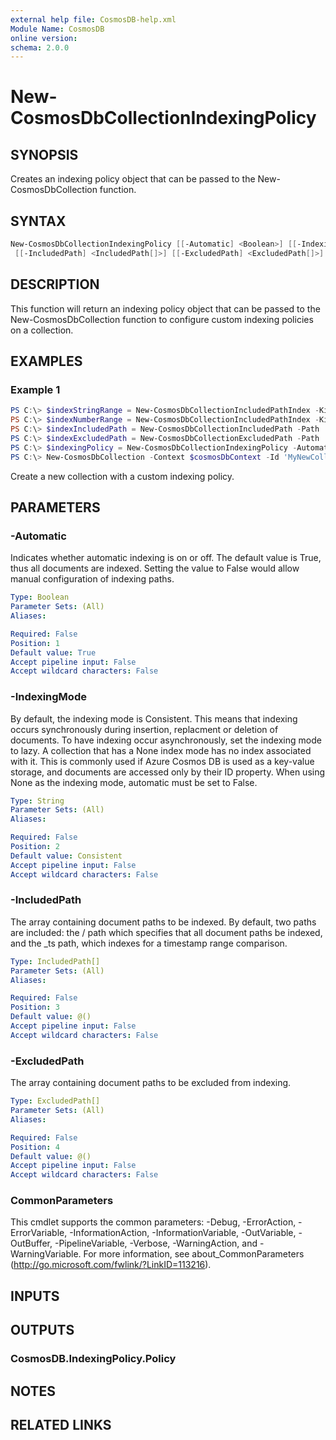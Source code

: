 ```yaml
---
external help file: CosmosDB-help.xml
Module Name: CosmosDB
online version:
schema: 2.0.0
---
```


# New-CosmosDbCollectionIndexingPolicy

## SYNOPSIS

Creates an indexing policy object that can be passed to the
New-CosmosDbCollection function.

## SYNTAX

```powershell
New-CosmosDbCollectionIndexingPolicy [[-Automatic] <Boolean>] [[-IndexingMode] <String>]
 [[-IncludedPath] <IncludedPath[]>] [[-ExcludedPath] <ExcludedPath[]>] [<CommonParameters>]
```

## DESCRIPTION

This function will return an indexing policy object that can
be passed to the New-CosmosDbCollection function to configure
custom indexing policies on a collection.

## EXAMPLES

### Example 1

```powershell
PS C:\> $indexStringRange = New-CosmosDbCollectionIncludedPathIndex -Kind Range -DataType String -Precision -1
PS C:\> $indexNumberRange = New-CosmosDbCollectionIncludedPathIndex -Kind Range -DataType Number -Precision -1
PS C:\> $indexIncludedPath = New-CosmosDbCollectionIncludedPath -Path '/*' -Index $indexStringRange, $indexNumberRange
PS C:\> $indexExcludedPath = New-CosmosDbCollectionExcludedPath -Path '/test/*'
PS C:\> $indexingPolicy = New-CosmosDbCollectionIndexingPolicy -Automatic $true -IndexingMode Consistent -IncludedPath $indexIncludedPath -ExcludedPath $indexExcludedPath
PS C:\> New-CosmosDbCollection -Context $cosmosDbContext -Id 'MyNewCollection' -PartitionKey 'account' -IndexingPolicy $indexingPolicy
```

Create a new collection with a custom indexing policy.

## PARAMETERS

### -Automatic

Indicates whether automatic indexing is on or off.
The default value is True, thus all documents are indexed.
Setting the value to False would allow manual configuration of indexing paths.

```yaml
Type: Boolean
Parameter Sets: (All)
Aliases:

Required: False
Position: 1
Default value: True
Accept pipeline input: False
Accept wildcard characters: False
```

### -IndexingMode

By default, the indexing mode is Consistent.
This means that indexing occurs synchronously during insertion, replacment or
deletion of documents.
To have indexing occur asynchronously, set the indexing mode to lazy.
A collection that has a None index mode has no index associated with it. This is commonly used if Azure Cosmos DB is used as a key-value storage, and documents are accessed only by their ID property.
When using None as the indexing mode, automatic must be set to False.

```yaml
Type: String
Parameter Sets: (All)
Aliases:

Required: False
Position: 2
Default value: Consistent
Accept pipeline input: False
Accept wildcard characters: False
```

### -IncludedPath

The array containing document paths to be indexed.
By default, two paths are included: the / path which specifies that all document
paths be indexed, and the _ts path, which indexes for a timestamp range comparison.

```yaml
Type: IncludedPath[]
Parameter Sets: (All)
Aliases:

Required: False
Position: 3
Default value: @()
Accept pipeline input: False
Accept wildcard characters: False
```

### -ExcludedPath

The array containing document paths to be excluded from indexing.

```yaml
Type: ExcludedPath[]
Parameter Sets: (All)
Aliases:

Required: False
Position: 4
Default value: @()
Accept pipeline input: False
Accept wildcard characters: False
```

### CommonParameters

This cmdlet supports the common parameters: -Debug, -ErrorAction, -ErrorVariable, -InformationAction, -InformationVariable, -OutVariable, -OutBuffer, -PipelineVariable, -Verbose, -WarningAction, and -WarningVariable.
For more information, see about_CommonParameters (http://go.microsoft.com/fwlink/?LinkID=113216).

## INPUTS

## OUTPUTS

### CosmosDB.IndexingPolicy.Policy

## NOTES

## RELATED LINKS
